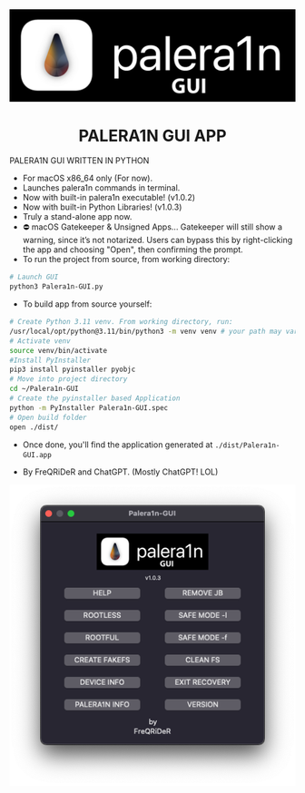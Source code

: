 <div align="center">
             <img src="/images/palera1n.png" width="1280" />
             <h1>PALERA1N GUI APP</h1>
</div>

PALERA1N GUI WRITTEN IN PYTHON

* For macOS x86_64 only (For now).
* Launches palera1n commands in terminal.
* Now with built-in palera1n executable! (v1.0.2)
* Now with built-in Python Libraries! (v1.0.3)
* Truly a stand-alone app now. 
* ⛔ macOS Gatekeeper & Unsigned Apps...
    Gatekeeper will still show a warning, since it’s not notarized.
    Users can bypass this by right-clicking the app and choosing "Open", then confirming the prompt.
* To run the project from source, from working directory:

```sh
# Launch GUI
python3 Palera1n-GUI.py
```
* To build app from source yourself:

```sh
# Create Python 3.11 venv. From working directory, run:
/usr/local/opt/python@3.11/bin/python3 -m venv venv # your path may vary
# Activate venv
source venv/bin/activate
#Install PyInstaller
pip3 install pyinstaller pyobjc
# Move into project directory
cd ~/Palera1n-GUI
# Create the pyinstaller based Application
python -m PyInstaller Palera1n-GUI.spec
# Open build folder
open ./dist/
```

* Once done, you'll find the application generated at `./dist/Palera1n-GUI.app`

* By FreQRiDeR and ChatGPT. (Mostly ChatGPT! LOL)


<div align="center">
             <img src="/images/window.png" width="700" />
             
</div>
